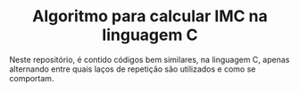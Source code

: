 <h1 align="center"> Algoritmo para calcular IMC na linguagem C </h1>
<p> Neste repositório, é contido códigos bem similares, na linguagem C, apenas alternando entre quais laços de repetição são utilizados e como se comportam.</p>
